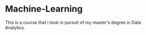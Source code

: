 # Machine-Learning
This is a course that I took in pursuit of my master's degree in Data Analytics. 
